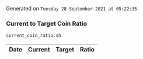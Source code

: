 Generated on `Tuesday 28-September-2021 at 05:22:35`

### Current to Target Coin Ratio
`current_coin_ratio.sh`

Date|Current|Target|Ratio
---|---|---|---
